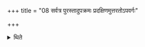 +++
title = "08 सर्वत्र पुरस्तादुपक्रमः प्रदक्षिणमुत्तरतोऽपवर्गः"

+++

<details><summary>थिते</summary>

सर्वत्र पुरस्तादुपक्रमः प्रदक्षिणमुत्तरतोऽपवर्गः ८
</details>
